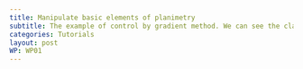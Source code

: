 ```yaml
---
title: Manipulate basic elements of planimetry
subtitle: The example of control by gradient method. We can see the classical gradient method by constrains 
categories: Tutorials
layout: post 
WP: WP01
---
```


